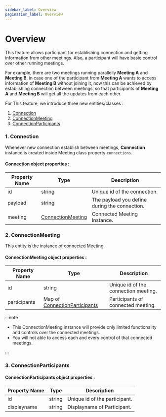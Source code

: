 ```yaml
---
sidebar_label: Overview
pagination_label: Overview
---
```


# Overview

This feature allows participant for establishing connection and getting information from other meetings. Also, a participant will have basic control over other running meetings.

For example, there are two meetings running parallelly **Meeting A** and **Meeting B**, in case one of the participant from **Meeting A** wants to access information of **Meeting B** without joining it, now this can be achieved by establishing connection between meetings, so that participants of **Meeting A** and **Meeting B** will get all the updates from each other.

For This feature, we introduce three new entities/classes :

1. [Connection](/react-native/guide/video-and-audio-calling-api-sdk/features/connection/overview#1-connection)
2. [ConnectionMeeting](/react-native/guide/video-and-audio-calling-api-sdk/features/connection/overview#2-connectionmeeting)
3. [ConnectionParticipants](/react-native/guide/video-and-audio-calling-api-sdk/features/connection/overview#3-connectionparticipants)

### 1. Connection

Whenever new connection establish between meetings, **Connection** instance is created inside Meeting class property `connections`.

#### **Connection object properties** :

| Property Name | Type                                                                                                              | Description                                   |
| ------------- | ----------------------------------------------------------------------------------------------------------------- | --------------------------------------------- |
| id            | string                                                                                                            | Unique id of the connection.                  |
| payload       | string                                                                                                            | The payload you define during the connection. |
| meeting       | [ConnectionMeeting](/react-native/guide/video-and-audio-calling-api-sdk/features/connection/overview#2-connectionmeeting) | Connected Meeting Instance.                   |

### 2. ConnectionMeeting

This entity is the instance of connected Meeting.

#### **ConnectionMeeting object properties** :

| Property Name | Type                                                                                                                               | Description                          |
| ------------- | ---------------------------------------------------------------------------------------------------------------------------------- | ------------------------------------ |
| id            | string                                                                                                                             | Unique id of the connection meeting. |
| participants  | Map of [ConnectionParticipants](/react-native/guide/video-and-audio-calling-api-sdk/features/connection/overview#3-connectionparticipants) | Participants of connected meeting.   |

:::note

- This ConnectionMeeting instance will provide only limited functionality and controls over the connected meetings.
- You will not able to access each and every control of that connected meetings.

:::

### 3. ConnectionParticipants

#### **ConnectionParticipants object properties** :

| Property Name | Type   | Description                   |
| ------------- | ------ | ----------------------------- |
| id            | string | Unique id of the participant. |
| displayname   | string | Displayname of Participant.   |
